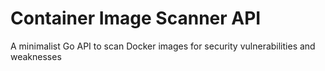 # Container Image Scanner API
A minimalist Go API to scan Docker images for security vulnerabilities and weaknesses
